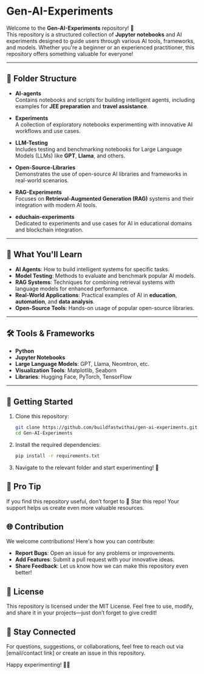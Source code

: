 # Gen-AI-Experiments

Welcome to the **Gen-AI-Experiments** repository! 🚀  
This repository is a structured collection of **Jupyter notebooks** and AI experiments designed to guide users through various AI tools, frameworks, and models. Whether you're a beginner or an experienced practitioner, this repository offers something valuable for everyone!

---

## 📂 Folder Structure

- **AI-agents**  
  Contains notebooks and scripts for building intelligent agents, including examples for **JEE preparation** and **travel assistance**.

- **Experiments**  
  A collection of exploratory notebooks experimenting with innovative AI workflows and use cases.

- **LLM-Testing**  
  Includes testing and benchmarking notebooks for Large Language Models (LLMs) like **GPT**, **Llama**, and others.

- **Open-Source-Libraries**  
  Demonstrates the use of open-source AI libraries and frameworks in real-world scenarios.

- **RAG-Experiments**  
  Focuses on **Retrieval-Augmented Generation (RAG)** systems and their integration with modern AI tools.

- **educhain-experiments**  
  Dedicated to experiments and use cases for AI in educational domains and blockchain integration.

---

## 🌟 What You'll Learn

- **AI Agents**: How to build intelligent systems for specific tasks.  
- **Model Testing**: Methods to evaluate and benchmark popular AI models.  
- **RAG Systems**: Techniques for combining retrieval systems with language models for enhanced performance.  
- **Real-World Applications**: Practical examples of AI in **education**, **automation**, and **data analysis**.  
- **Open-Source Tools**: Hands-on usage of popular open-source libraries.  

---

## 🛠️ Tools & Frameworks

- **Python**  
- **Jupyter Notebooks**  
- **Large Language Models**: GPT, Llama, Neomtron, etc.  
- **Visualization Tools**: Matplotlib, Seaborn  
- **Libraries**: Hugging Face, PyTorch, TensorFlow  

---

## 🚀 Getting Started

1. Clone this repository:  
   ```bash
   git clone https://github.com/buildfastwithai/gen-ai-experiments.git
   cd Gen-AI-Experiments

2. Install the required dependencies:  
   ```bash
   pip install -r requirements.txt
   ```
3. Navigate to the relevant folder and start experimenting! 🚀

## 🌟 Pro Tip
If you find this repository useful, don’t forget to 🌟 Star this repo! Your support helps us create even more valuable resources.

## 🌐 Contribution
We welcome contributions! Here's how you can contribute:

- **Report Bugs**: Open an issue for any problems or improvements.
- **Add Features**: Submit a pull request with your innovative ideas.
- **Share Feedback**: Let us know how we can make this repository even better!

## 📄 License
This repository is licensed under the MIT License. Feel free to use, modify, and share it in your projects—just don’t forget to give credit!

## 💬 Stay Connected
For questions, suggestions, or collaborations, feel free to reach out via [email/contact link] or create an issue in this repository.

Happy experimenting! 🤖✨
